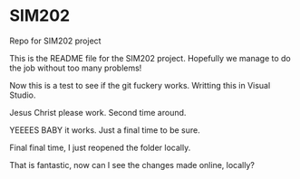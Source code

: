 # SIM202
Repo for SIM202 project

This is the README file for the SIM202 project. Hopefully we manage to do the job without too many problems!

Now this is a test to see if the git fuckery works. Writting this in Visual Studio.

Jesus Christ please work. Second time around.

YEEEES BABY it works. Just a final time to be sure.

Final final time, I just reopened the folder locally.

That is fantastic, now can I see the changes made online, locally?
